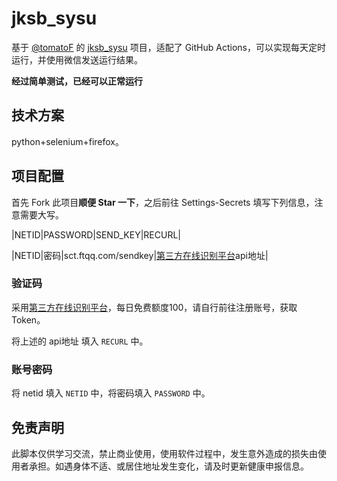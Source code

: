 # jksb_sysu

基于 [@tomatoF](https://github.com/tomatoF) 的 [jksb_sysu](https://github.com/tomatoF/jksb_sysu) 项目，适配了 GitHub Actions，可以实现每天定时运行，并使用微信发送运行结果。

**经过简单测试，已经可以正常运行**

## 技术方案

python+selenium+firefox。

## 项目配置

首先 Fork 此项目**顺便 Star 一下**，之后前往 Settings-Secrets 填写下列信息，注意需要大写。

|NETID|PASSWORD|SEND_KEY|RECURL|

|NETID|密码|sct.ftqq.com/sendkey|[第三方在线识别平台](http://fast.95man.com)api地址|

### 验证码

采用[第三方在线识别平台](http://fast.95man.com)，每日免费额度100，请自行前往注册账号，获取 Token。

将上述的 api地址 填入 `RECURL` 中。

### 账号密码

将 netid 填入 `NETID` 中，将密码填入 `PASSWORD` 中。



## 免责声明

此脚本仅供学习交流，禁止商业使用，使用软件过程中，发生意外造成的损失由使用者承担。如遇身体不适、或居住地址发生变化，请及时更新健康申报信息。
